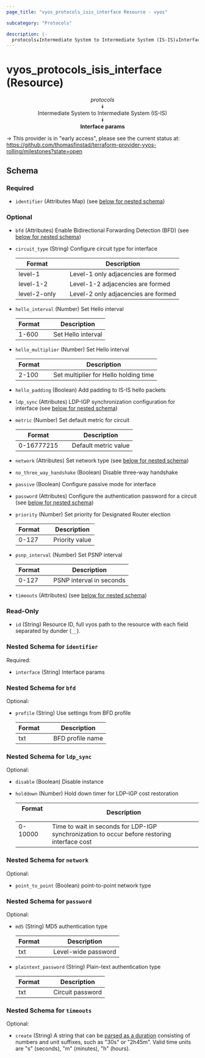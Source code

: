 ```yaml
---
page_title: "vyos_protocols_isis_interface Resource - vyos"

subcategory: "Protocols"

description: |- 
  protocols⯯Intermediate System to Intermediate System (IS-IS)⯯Interface params
---
```


# vyos_protocols_isis_interface (Resource)
<center>

*protocols*  
⯯  
Intermediate System to Intermediate System (IS-IS)  
⯯  
**Interface params**


</center>

-> This provider is in "early access", please see the current status at: https://github.com/thomasfinstad/terraform-provider-vyos-rolling/milestones?state=open

## Schema

### Required

- `identifier` (Attributes Map) (see [below for nested schema](#nestedatt--identifier))

### Optional

- `bfd` (Attributes) Enable Bidirectional Forwarding Detection (BFD) (see [below for nested schema](#nestedatt--bfd))
- `circuit_type` (String) Configure circuit type for interface

    |Format        &emsp;|Description                          |
    |----------------|---------------------------------------|
    |level-1       &emsp;|Level-1 only adjacencies are formed  |
    |level-1-2     &emsp;|Level-1-2 adjacencies are formed     |
    |level-2-only  &emsp;|Level-2 only adjacencies are formed  |
- `hello_interval` (Number) Set Hello interval

    |Format  &emsp;|Description         |
    |----------|----------------------|
    |1-600   &emsp;|Set Hello interval  |
- `hello_multiplier` (Number) Set Hello interval

    |Format  &emsp;|Description                            |
    |----------|-----------------------------------------|
    |2-100   &emsp;|Set multiplier for Hello holding time  |
- `hello_padding` (Boolean) Add padding to IS-IS hello packets
- `ldp_sync` (Attributes) LDP-IGP synchronization configuration for interface (see [below for nested schema](#nestedatt--ldp_sync))
- `metric` (Number) Set default metric for circuit

    |Format      &emsp;|Description           |
    |--------------|------------------------|
    |0-16777215  &emsp;|Default metric value  |
- `network` (Attributes) Set network type (see [below for nested schema](#nestedatt--network))
- `no_three_way_handshake` (Boolean) Disable three-way handshake
- `passive` (Boolean) Configure passive mode for interface
- `password` (Attributes) Configure the authentication password for a circuit (see [below for nested schema](#nestedatt--password))
- `priority` (Number) Set priority for Designated Router election

    |Format  &emsp;|Description     |
    |----------|------------------|
    |0-127   &emsp;|Priority value  |
- `psnp_interval` (Number) Set PSNP interval

    |Format  &emsp;|Description               |
    |----------|----------------------------|
    |0-127   &emsp;|PSNP interval in seconds  |
- `timeouts` (Attributes) (see [below for nested schema](#nestedatt--timeouts))

### Read-Only

- `id` (String) Resource ID, full vyos path to the resource with each field separated by dunder (`__`).

<a id="nestedatt--identifier"></a>
### Nested Schema for `identifier`

Required:

- `interface` (String) Interface params


<a id="nestedatt--bfd"></a>
### Nested Schema for `bfd`

Optional:

- `profile` (String) Use settings from BFD profile

    |Format  &emsp;|Description       |
    |----------|--------------------|
    |txt     &emsp;|BFD profile name  |


<a id="nestedatt--ldp_sync"></a>
### Nested Schema for `ldp_sync`

Optional:

- `disable` (Boolean) Disable instance
- `holddown` (Number) Hold down timer for LDP-IGP cost restoration

    |Format   &emsp;|Description                                                                                   |
    |-----------|------------------------------------------------------------------------------------------------|
    |0-10000  &emsp;|Time to wait in seconds for LDP-IGP synchronization to occur before restoring interface cost  |


<a id="nestedatt--network"></a>
### Nested Schema for `network`

Optional:

- `point_to_point` (Boolean) point-to-point network type


<a id="nestedatt--password"></a>
### Nested Schema for `password`

Optional:

- `md5` (String) MD5 authentication type

    |Format  &emsp;|Description          |
    |----------|-----------------------|
    |txt     &emsp;|Level-wide password  |
- `plaintext_password` (String) Plain-text authentication type

    |Format  &emsp;|Description       |
    |----------|--------------------|
    |txt     &emsp;|Circuit password  |


<a id="nestedatt--timeouts"></a>
### Nested Schema for `timeouts`

Optional:

- `create` (String) A string that can be [parsed as a duration](https://pkg.go.dev/time#ParseDuration) consisting of numbers and unit suffixes, such as &#34;30s&#34; or &#34;2h45m&#34;. Valid time units are &#34;s&#34; (seconds), &#34;m&#34; (minutes), &#34;h&#34; (hours).  
